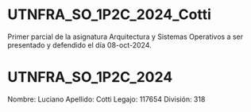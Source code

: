 # UTNFRA_SO_1P2C_2024_Cotti
Primer parcial de la asignatura Arquitectura y Sistemas Operativos a ser presentado y defendido el día 08-oct-2024.
# UTNFRA_SO_1P2C_2024

Nombre: Luciano
Apellido: Cotti
Legajo: 117654
División: 318

